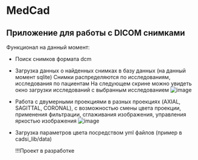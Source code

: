 # MedCad
## Приложение для работы с DICOM снимками
Функционал на данный момент: 
- Поиск снимков формата dcm
- Загрузка данных о найденных снимках в базу данных (на данный момент sqlite)
  Снимки распределяются по исследованиям, исследования по пациентам
  На следующем скрине можно увидеть окно загрузки исследований с выбранным исследованием
  ![image](https://github.com/NyanBanan/MedCad/assets/95487567/ab2b8fe8-e923-40a3-b5b4-b175cf8de6fb)
- Работа с двумерными проекциями в разных проекциях (AXIAL, SAGITTAL, CORONAL), с возможностью смены цвета проекции, применения фильтрации, сглаживания изображения, управления яркостью изображения
  ![image](https://github.com/NyanBanan/MedCad/assets/95487567/6169927a-16e7-4b27-911b-e441a8f78642)
- Загрузка параметров цвета посредством yml файлов (пример в cadsi_lib/data)
  
  !!!Проект в разработке
